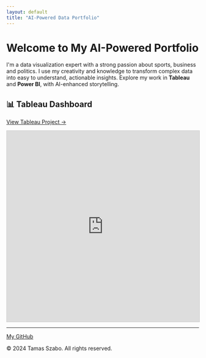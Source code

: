 ```yaml
---
layout: default
title: "AI-Powered Data Portfolio"
---
```


<link rel="stylesheet" href="/assets/style.css">

# Welcome to My AI-Powered Portfolio

I'm a data visualization expert with a strong passion about sports, business and politics. I use my creativity and knowledge to transform complex data into easy to understand, actionable insights.
Explore my work in **Tableau** and **Power BI**, with AI-enhanced storytelling.

## 📊 Tableau Dashboard
[View Tableau Project →](tableau.md)
<iframe 
  src="https://public.tableau.com/app/profile/tamasszabo/vizzes:embed=y"
  width="100%" height="500" style="border:1px solid #ccc;" allowfullscreen>
</iframe>

---

<script src="chatbot.js"></script>


[My GitHub](https://github.com/prostaw)

&copy; 2024 Tamas Szabo. All rights reserved.
